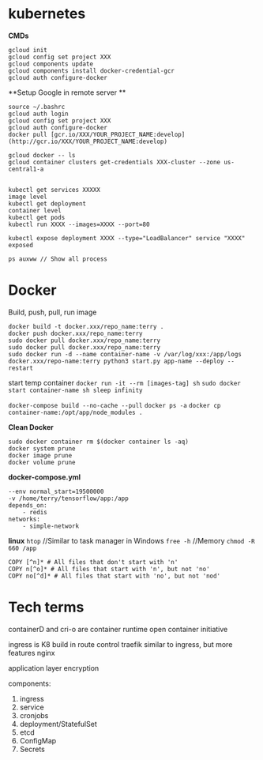 # kubernetes
**CMDs**

```
gcloud init  
gcloud config set project XXX  
gcloud components update
gcloud components install docker-credential-gcr  
gcloud auth configure-docker

```
**Setup Google in remote server **
```
source ~/.bashrc  
gcloud auth login  
gcloud config set project XXX
gcloud auth configure-docker  
docker pull [gcr.io/XXX/YOUR_PROJECT_NAME:develop](http://gcr.io/XXX/YOUR_PROJECT_NAME:develop)  

gcloud docker -- ls
gcloud container clusters get-credentials XXX-cluster --zone us-central1-a
```

```
  
kubectl get services XXXXX  
image level  
kubectl get deployment  
container level  
kubectl get pods  
kubectl run XXXX --images=XXXX --port=80  
  
kubectl expose deployment XXXX --type="LoadBalancer" service "XXXX" exposed  
  
ps auxww // Show all process
```
# Docker 

Build, push, pull, run image 
```
docker build -t docker.xxx/repo_name:terry . 
docker push docker.xxx/repo_name:terry 
sudo docker pull docker.xxx/repo_name:terry
sudo docker pull docker.xxx/repo_name:terry
sudo docker run -d --name container-name -v /var/log/xxx:/app/logs docker.xxx/repo-name:terry python3 start.py app-name --deploy --restart
```

start temp container
`docker run -it --rm [images-tag] sh`
`sudo docker start container-name sh sleep infinity`

`docker-compose build --no-cache --pull`
`docker ps -a`
`docker cp container-name:/opt/app/node_modules .`

**Clean Docker**
```
sudo docker container rm $(docker container ls -aq)
docker system prune
docker image prune
docker volume prune
```

**docker-compose.yml**
```
--env normal_start=19500000
-v /home/terry/tensorflow/app:/app
depends_on:
	- redis
networks:
	- simple-network
```

**linux**
`htop` //Similar to task manager in Windows 
`free -h` //Memory
`chmod -R 660 /app`
```
COPY [^n]* # All files that don't start with 'n'
COPY n[^o]* # All files that start with 'n', but not 'no' 
COPY no[^d]* # All files that start with 'no', but not 'nod'
```


# Tech terms
containerD and cri-o are container runtime
open container initiative


ingress is K8 build in route control traefik similar to ingress, but more features nginx

  
application layer encryption  
  
components:  
1. ingress  
2. service  
3. cronjobs  
4. deployment/StatefulSet  
5. etcd  
6. ConfigMap  
7. Secrets